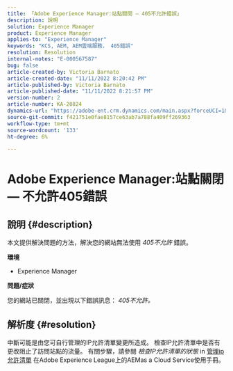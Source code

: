 ```yaml
---
title: 「Adobe Experience Manager:站點關閉 — 405不允許錯誤」
description: 說明
solution: Experience Manager
product: Experience Manager
applies-to: "Experience Manager"
keywords: "KCS, AEM, AEM雲端服務， 405錯誤"
resolution: Resolution
internal-notes: "E-000567587"
bug: false
article-created-by: Victoria Barnato
article-created-date: "11/11/2022 8:20:42 PM"
article-published-by: Victoria Barnato
article-published-date: "11/11/2022 8:21:57 PM"
version-number: 2
article-number: KA-20824
dynamics-url: "https://adobe-ent.crm.dynamics.com/main.aspx?forceUCI=1&pagetype=entityrecord&etn=knowledgearticle&id=fecb6b4a-fe61-ed11-9561-6045bd006793"
source-git-commit: f421751e0fae8157ce63ab7a788fa409ff269363
workflow-type: tm+mt
source-wordcount: '133'
ht-degree: 6%

---
```


# Adobe Experience Manager:站點關閉 — 不允許405錯誤

## 說明 {#description}


本文提供解決問題的方法，解決您的網站無法使用 *405不允許* 錯誤。

<b>環境</b>

- Experience Manager


<b>問題/症狀</b>

您的網站已關閉，並出現以下錯誤訊息： *405不允許。*


## 解析度 {#resolution}


中斷可能是由您可自行管理的IP允許清單變更所造成。 檢查IP允許清單中是否有更改阻止了訪問站點的流量。 有關步驟，請參閱 *檢查IP允許清單的狀態* in [管理ip允許清單](https://experienceleague.adobe.com/docs/experience-manager-cloud-service/content/implementing/using-cloud-manager/ip-allow-lists/managing-ip-allow-lists.html?lang=en) 在Adobe Experience League上的AEMas a Cloud Service使用手冊。
